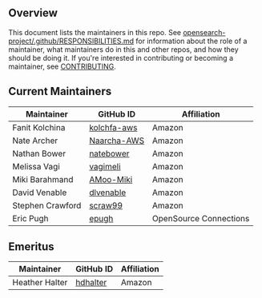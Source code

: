 ## Overview

This document lists the maintainers in this repo. See [opensearch-project/.github/RESPONSIBILITIES.md](https://github.com/opensearch-project/.github/blob/main/RESPONSIBILITIES.md#maintainer-responsibilities) for information about the role of a maintainer, what maintainers do in this and other repos, and how they should be doing it. If you're interested in contributing or becoming a maintainer, see [CONTRIBUTING](CONTRIBUTING.md).  

## Current Maintainers

| Maintainer       | GitHub ID                                       | Affiliation |
| ---------------- | ----------------------------------------------- | ----------- |
| Fanit Kolchina   | [kolchfa-aws](https://github.com/kolchfa-aws)   | Amazon      |
| Nate Archer      | [Naarcha-AWS](https://github.com/Naarcha-AWS)   | Amazon      |
| Nathan Bower     | [natebower](https://github.com/natebower)       | Amazon      |
| Melissa Vagi     | [vagimeli](https://github.com/vagimeli)         | Amazon      |
| Miki Barahmand   | [AMoo-Miki](https://github.com/AMoo-Miki)       | Amazon      |
| David Venable    | [dlvenable](https://github.com/dlvenable)       | Amazon      | 
| Stephen Crawford | [scraw99](https://github.com/stephen-crawford)        | Amazon      |
| Eric Pugh        | [epugh](https://github.com/epugh)               | OpenSource Connections  | 

## Emeritus

| Maintainer       | GitHub ID                                       | Affiliation |
| ---------------- | ----------------------------------------------- | ----------- |
| Heather Halter   | [hdhalter](https://github.com/hdhalter)         | Amazon      |
